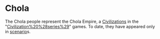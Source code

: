 # Chola

The Chola people represent the Chola Empire, a [Civilizations](civilization) in the "[Civilization%20%28series%29](Civilization)" games. To date, they have appeared only in [scenario](scenario)s.